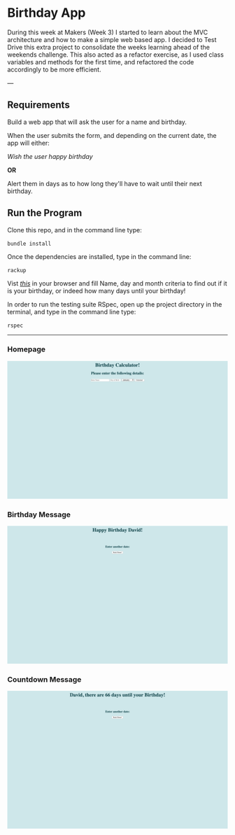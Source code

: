 # Birthday App

During this week at Makers (Week 3) I started to learn about the MVC architecture and how to make a simple web based app. I decided to Test Drive this extra project to consolidate the weeks learning ahead of the weekends challenge.  This also acted as a refactor exercise, as I used class variables and methods for the first time, and refactored the code accordingly to be more efficient. 

—

## Requirements 

Build a web app that will ask the user for a name and birthday.

When the user submits the form, and depending on the current date, the app will either:

*Wish the user happy birthday*

__OR__

Alert them in days as to how long they'll have to wait until their next birthday.

## Run the Program

Clone this repo, and in the command line type:

```
bundle install
```

Once the dependencies are installed, type in the command line:

```
rackup
```

Vist [*this*](http://localhost:9292/) in your browser and fill Name, day and month criteria to find out if it is your birthday, or indeed how many days until your birthday!

In order to run the testing suite RSpec, open up the project directory in the terminal, and type in the command line type:

```
rspec
```

---

### Homepage
<img src="./images/homepage.png">

### Birthday Message
<img src="./images/birthday-message.png">

### Countdown Message
<img src="./images/countdown-message.png">
